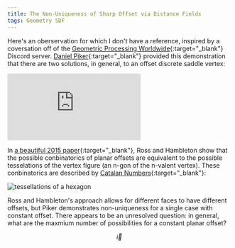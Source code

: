 ```yaml
---
title: The Non-Uniqueness of Sharp Offset via Distance Fields
tags: Geometry SDF 
---
```


Here's an oberservation for which I don't have a reference, inspired by a coversation off of the [Geometric Processing Worldwide](https://discord.gg/Bk5FZ7g4sv){:target="_blank"} Discord server.  [Daniel Piker](http://kangaroo3d.com/){:target="_blank"} provided this demonstration that there are two solutions, in general, to an offset discrete saddle vertex:

<div class="sketchfab-embed-wrapper"> <iframe title="offset" frameborder="0" allowfullscreen mozallowfullscreen="true" webkitallowfullscreen="true" allow="autoplay; fullscreen; xr-spatial-tracking" xr-spatial-tracking execution-while-out-of-viewport execution-while-not-rendered web-share src="https://sketchfab.com/models/0017fa3e8fa340dea043f05e5ee27f47/embed?ui_theme=dark"> </iframe> </div>

In [a beautiful 2015 paper](http://papers.cumincad.org/data/works/att/acadia15_203.pdf){:target="_blank"}, Ross and Hambleton show that the possible conbinatorics of planar offsets are equivalent to the possible tesselations of the vertex figure (an n-gon of the n-valent vertex).  These conbinatorics are described by [Catalan Numbers](https://en.wikipedia.org/wiki/Catalan_number){:target="_blank"}:

![tessellations of a hexagon](https://upload.wikimedia.org/wikipedia/commons/a/a8/Catalan-Hexagons-example.svg)

Ross and Hambleton's approach allows for different faces to have different offsets, but Piker demonstrates non-uniqueness for a single case with constant offset.  There appears to be an unresolved question: in general, what are the maxmium number of possibilities for a constant planar offset?

$$ \vec{i} $$

